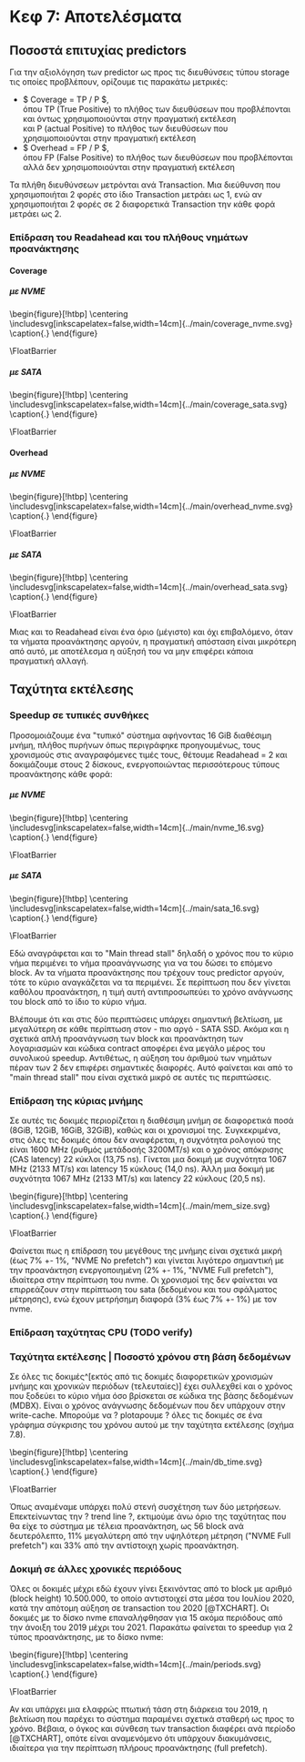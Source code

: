 
# Κεφ 7: Αποτελέσματα

## Ποσοστά επιτυχίας predictors

Για την αξιολόγηση των predictor ως προς τις διευθύνσεις τύπου storage τις οποίες προβλέπουν, ορίζουμε τις παρακάτω μετρικές:

- $ Coverage = TP / P $,  
όπου TP (True Positive) το πλήθος των διευθύσεων που προβλέπονται και όντως χρησιμοποιούνται στην πραγματική εκτέλεση  
και P (actual Positive) το πλήθος των διευθύσεων που χρησιμοποιούνται στην πραγματική εκτέλεση
- $ Overhead = FP / P $,  
όπου FP (False Positive) το πλήθος των διευθύσεων που προβλέπονται αλλά δεν χρησιμοποιούνται στην πραγματική εκτέλεση

Τα πλήθη διευθύνσεων μετρόνται ανά Transaction.
Μια διεύθυνση που χρησιμοποιήται 2 φορές στο ίδιο Transaction μετράει ως 1,
ενώ αν χρησιμοποιήται 2 φορές σε 2 διαφορετικά Transaction την κάθε φορά μετράει ως 2.

### Επίδραση του Readahead και του πλήθους νημάτων προανάκτησης

#### Coverage

##### με NVME

\begin{figure}[!htbp]
  \centering
  \includesvg[inkscapelatex=false,width=14cm]{../main/coverage\_nvme.svg}
  \caption{.}
\end{figure}

\FloatBarrier

##### με SATA

\begin{figure}[!htbp]
  \centering
  \includesvg[inkscapelatex=false,width=14cm]{../main/coverage\_sata.svg}
  \caption{.}
\end{figure}

\FloatBarrier

#### Overhead

##### με NVME

\begin{figure}[!htbp]
  \centering
  \includesvg[inkscapelatex=false,width=14cm]{../main/overhead\_nvme.svg}
  \caption{.}
\end{figure}

\FloatBarrier

##### με SATA

\begin{figure}[!htbp]
  \centering
  \includesvg[inkscapelatex=false,width=14cm]{../main/overhead\_sata.svg}
  \caption{.}
\end{figure}

\FloatBarrier

Μιας και το Readahead είναι ένα όριο (μέγιστο) και όχι επιβαλόμενο, όταν τα νήματα προανάκτησης αργούν,
η πραγματική απόσταση είναι μικρότερη από αυτό, με αποτέλεσμα η αύξησή του να μην επιφέρει κάποια πραγματική αλλαγή.

## Ταχύτητα εκτέλεσης

### Speedup σε τυπικές συνθήκες

Προσομοιάζουμε ένα "τυπικό" σύστημα αφήνοντας 16 GiB διαθέσιμη μνήμη, πλήθος πυρήνων όπως περιγράφηκε προηγουμένως,
τους χρονισμούς στις αναγραφόμενες τιμές τους, θέτουμε Readahead = 2 και δοκιμάζουμε στους 2 δίσκους,
ενεργοποιώντας περισσότερους τύπους προανάκτησης κάθε φορά:

##### με NVME

\begin{figure}[!htbp]
  \centering
  \includesvg[inkscapelatex=false,width=14cm]{../main/nvme\_16.svg}
  \caption{.}
\end{figure}

\FloatBarrier

##### με SATA

\begin{figure}[!htbp]
  \centering
  \includesvg[inkscapelatex=false,width=14cm]{../main/sata\_16.svg}
  \caption{.}
\end{figure}

\FloatBarrier

Εδώ αναγράφεται και το "Main thread stall" δηλαδή ο χρόνος που το κύριο νήμα περιμένει το νήμα προανάγνωσης για να του
δώσει το επόμενο block. Αν τα νήματα προανάκτησης που τρέχουν τους predictor αργούν, τότε το κύριο αναγκάζεται να τα περιμένει.
Σε περίπτωση που δεν γίνεται καθόλου προανάκτηση, η τιμή αυτή αντιπροσωπεύει το χρόνο ανάγνωσης του block από το ίδιο το κύριο νήμα.

Βλέπουμε ότι και στις δύο περιπτώσεις υπάρχει σημαντική βελτίωση, με μεγαλύτερη σε κάθε περίπτωση στον - πιο αργό - SATA SSD.
Ακόμα και η σχετικά απλή προανάγνωση των block και προανάκτηση των λογαριασμών και κώδικα contract αποφέρει ένα μεγάλο μέρος του συνολικού speedup.
Αντιθέτως, η αύξηση του άριθμού των νημάτων πέραν των 2 δεν επιφέρει σημαντικές διαφορές.
Αυτό φαίνεται και από το "main thread stall" που είναι σχετικά μικρό σε αυτές τις περιπτώσεις.

### Επίδραση της κύριας μνήμης

Σε αυτές τις δοκιμές περιορίζεται η διαθέσιμη μνήμη σε διαφορετικά ποσά (8GiB, 12GiB, 16GiB, 32GiB),
καθώς και οι χρονισμοί της.
Συγκεκριμένα, στις όλες τις δοκιμές όπου δεν αναφέρεται, η συχνότητα ρολογιού της είναι 1600 MHz (ρυθμός μετάδοσής 3200MT/s)
και ο χρόνος απόκρισης (CAS latency) 22 κύκλοι (13,75 ns).
Γίνεται μια δοκιμή με συχνότητα 1067 MHz (2133 MT/s) και latency 15 κύκλους (14,0 ns).
Άλλη    μια δοκιμή με συχνότητα 1067 MHz (2133 MT/s) και latency 22 κύκλους (20,5 ns).


\begin{figure}[!htbp]
  \centering
  \includesvg[inkscapelatex=false,width=14cm]{../main/mem\_size.svg}
  \caption{.}
\end{figure}

\FloatBarrier

Φαίνεται πως η επίδραση του μεγέθους της μνήμης είναι σχετικά μικρή (έως 7\% +- 1\%, "NVME No prefetch")
και γίνεται λιγότερο σημαντική με την προανάκτηση ενεργοποιημένη (2\% +- 1\%, "NVME Full prefetch"),
ιδιαίτερα στην περίπτωση του nvme.
Οι χρονισμοί της δεν φαίνεται να επιρρεάζουν στην περίπτωση του sata (δεδομένου και του σφάλματος μέτρησης),
ενώ έχουν μετρήσημη διαφορά (3\% έως 7\% +- 1\%) με τον nvme.

### Επίδραση ταχύτητας CPU (TODO verify)

### Ταχύτητα εκτέλεσης | Ποσοστό χρόνου στη βάση δεδομένων

Σε όλες τις δοκιμές^[εκτός από τις δοκιμές διαφορετικών χρονισμών μνήμης και χρονικών περιόδων (τελευταίες)] έχει συλλεχθεί και ο χρόνος που ξοδεύει το κύριο νήμα όσο βρίσκεται σε κώδικα της βάσης δεδομένων (MDBX).
Είναι ο χρόνος ανάγνωσης δεδομένων που δεν υπάρχουν στην write-cache.
Μπορούμε να ? plotαρουμε ? όλες τις δοκιμές σε ένα γράφημα σύγκρισης του χρόνου αυτού με την ταχύτητα εκτέλεσης (σχήμα 7.8).


\begin{figure}[!htbp]
  \centering
  \includesvg[inkscapelatex=false,width=14cm]{../main/db\_time.svg}
  \caption{.}
\end{figure}

\FloatBarrier

Όπως αναμέναμε υπάρχει πολύ στενή συσχέτηση των δύο μετρήσεων.
Επεκτείνωντας την ? trend line ?, εκτιμούμε άνω όριο της ταχύτητας που θα είχε το σύστημα με τέλεια προανάκτηση,
ως 56 block ανά δευτερόλεπτο, 11\% μεγαλύτερη από την υψηλότερη μέτρηση ("NVME Full prefetch") και 33\% από την αντίστοιχη χωρίς προανάκτηση.

### Δοκιμή σε άλλες χρονικές περιόδους

Όλες οι δοκιμές μέχρι εδώ έχουν γίνει ξεκινόντας από το block με αριθμό (block height) 10.500.000,
το οποίο αντιστοιχεί στα μέσα του Ιουλίου 2020, κατά την απότομη αύξηση σε transaction του 2020 [@TXCHART].
Οι δοκιμές με το δίσκο nvme επαναλήφθησαν για 15 ακόμα περιόδους από την άνοιξη του 2019 μέχρι του 2021.
Παρακάτω φαίνεται το speedup για 2 τύπος προανάκτησης, με το δίσκο nvme:


\begin{figure}[!htbp]
  \centering
  \includesvg[inkscapelatex=false,width=14cm]{../main/periods.svg}
  \caption{.}
\end{figure}

\FloatBarrier

Αν και υπάρχει μια ελαφρώς πτωτική τάση στη διάρκεια του 2019, η βελτίωση που παρέχει το σύστημα παραμένει
σχετικά σταθερή ως προς το χρόνο. Βέβαια, ο όγκος και σύνθεση των transaction διαφέρει ανά περίοδο [@TXCHART],
οπότε είναι αναμενόμενο ότι υπάρχουν διακυμάνσεις, ιδιαίτερα για την περίπτωση πλήρους προανάκτησης (full prefetch).


